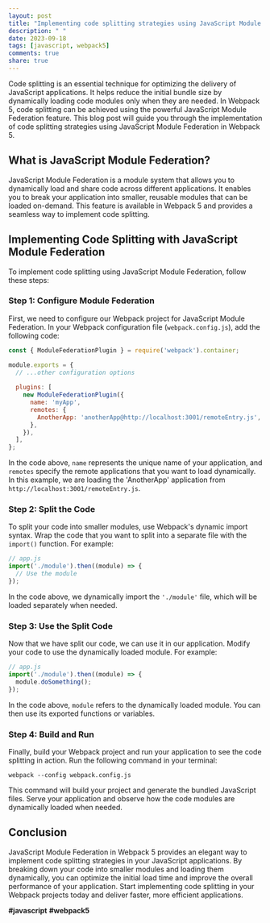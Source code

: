 ```yaml
---
layout: post
title: "Implementing code splitting strategies using JavaScript Module Federation in Webpack 5"
description: " "
date: 2023-09-18
tags: [javascript, webpack5]
comments: true
share: true
---
```


Code splitting is an essential technique for optimizing the delivery of JavaScript applications. It helps reduce the initial bundle size by dynamically loading code modules only when they are needed. In Webpack 5, code splitting can be achieved using the powerful JavaScript Module Federation feature. This blog post will guide you through the implementation of code splitting strategies using JavaScript Module Federation in Webpack 5.

## What is JavaScript Module Federation?

JavaScript Module Federation is a module system that allows you to dynamically load and share code across different applications. It enables you to break your application into smaller, reusable modules that can be loaded on-demand. This feature is available in Webpack 5 and provides a seamless way to implement code splitting.

## Implementing Code Splitting with JavaScript Module Federation

To implement code splitting using JavaScript Module Federation, follow these steps:

### Step 1: Configure Module Federation

First, we need to configure our Webpack project for JavaScript Module Federation. In your Webpack configuration file (`webpack.config.js`), add the following code:

```javascript
const { ModuleFederationPlugin } = require('webpack').container;

module.exports = {
  // ...other configuration options
  
  plugins: [
    new ModuleFederationPlugin({
      name: 'myApp',
      remotes: {
        AnotherApp: 'anotherApp@http://localhost:3001/remoteEntry.js',
      },
    }),
  ],
};
```

In the code above, `name` represents the unique name of your application, and `remotes` specify the remote applications that you want to load dynamically. In this example, we are loading the 'AnotherApp' application from `http://localhost:3001/remoteEntry.js`.

### Step 2: Split the Code

To split your code into smaller modules, use Webpack's dynamic import syntax. Wrap the code that you want to split into a separate file with the `import()` function. For example:

```javascript
// app.js
import('./module').then((module) => {
  // Use the module
});
```

In the code above, we dynamically import the `'./module'` file, which will be loaded separately when needed.

### Step 3: Use the Split Code

Now that we have split our code, we can use it in our application. Modify your code to use the dynamically loaded module. For example:

```javascript
// app.js
import('./module').then((module) => {
  module.doSomething();
});
```

In the code above, `module` refers to the dynamically loaded module. You can then use its exported functions or variables.

### Step 4: Build and Run

Finally, build your Webpack project and run your application to see the code splitting in action. Run the following command in your terminal:

```shell
webpack --config webpack.config.js
```

This command will build your project and generate the bundled JavaScript files. Serve your application and observe how the code modules are dynamically loaded when needed.

## Conclusion

JavaScript Module Federation in Webpack 5 provides an elegant way to implement code splitting strategies in your JavaScript applications. By breaking down your code into smaller modules and loading them dynamically, you can optimize the initial load time and improve the overall performance of your application. Start implementing code splitting in your Webpack projects today and deliver faster, more efficient applications.

**#javascript** **#webpack5**